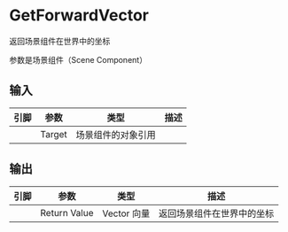 # GetForwardVector

返回场景组件在世界中的坐标

参数是场景组件（Scene Component）

<!-- ![GetWorldLocation](/images/get-forward-location.png) -->

## 输入
| 引脚 | 参数 | 类型 | 描述 |
| -- | -- | -- | -- |
| <IconPin color="#00a8f4"/> | Target | 场景组件的对象引用 |  |

## 输出
| 引脚 | 参数 | 类型 | 描述 |
| -- | -- | -- | -- |
| <IconPin color="#fac426"/> | Return Value | Vector 向量 | 返回场景组件在世界中的坐标 |